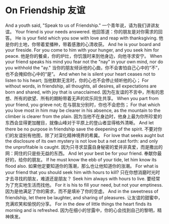 # On Friendship 友谊

And a youth said, "Speak to us of Friendship."
一个青年说，请为我们讲讲友谊。
Your friend is your needs answered.
他回答道：你的朋友是对你需求的回答。
He is your field which you sow with love and reap with thanksgiving.
他是你的土地，你带着爱播种，带着感激的心清收获。
And he is your board and your fireside. For you come to him with your hunger, and you seek him for peace.
他是你的餐桌，你的炉灶，你饥饿时来到他身边，向他寻求安宁。
When your friend speaks his mind you fear not the "nay" in your own mind, nor do you withhold the "ay."
当你的朋友倾诉他的心曲，你不会害怕自己心中的“不”，也不会掩抑你心中的“是”。
And when he is silent your heart ceases not to listen to his heart;
当他默默无言时，你的心也不会停止倾听他的心；
For without words, in friendship, all thoughts, all desires, all expectations are born and shared, with joy that is unacclaimed.
因为在友谊的不言中，所有的思想、所有的欲望、所有的期盼带着无声的欢乐同生共享。
When you part from your friend, you grieve not;
在与朋友分别时，你也不会悲伤；
For that which you love most in him may be clearer in his absence, as the mountain to the climber is clearer from the plain.
因为当他不在身边时，他身上最为你所珍爱的东西会显得更加醒目，就像山峰对于平原上的登山者显得格外清晰。
And let there be no purpose in friendship save the deepening of the spirit.
不要对你们的友谊别有他图，除了对深化精神境界的希冀。
For love that seeks aught but the disclosure of its own mystery is not love but a net cast forth: and only the unprofitable is caught.
因为只寻求显露自身秘密的爱并非真爱，而是撒出的网：网住的只是些无益的东西。
And let your best be for your friend.
奉献你最好的，给你的朋友。
If he must know the ebb of your tide, let him know its flood also.
如果他定要知道你的落潮，那么也让他知道你的涨潮。
For what is your friend that you should seek him with hours to kill?
只在你想消磨时光时才去寻找的朋友，难道还是朋友？
Seek him always with hours to live. 
要经常为了充实地生活而找他。
For it is his to fill your need, but not your emptiness.
因为是他满足了你的需求，而不是填补了你的空虚。 
And in the sweetness of friendship, let there be laughter, and sharing of pleasures.
让友谊的甜蜜中，充满欢笑和愉悦的分享。 
For in the dew of little things the heart finds its morning and is refreshed.
因为在细小的甘露中，你的心会找到自己的黎明，精神焕发。